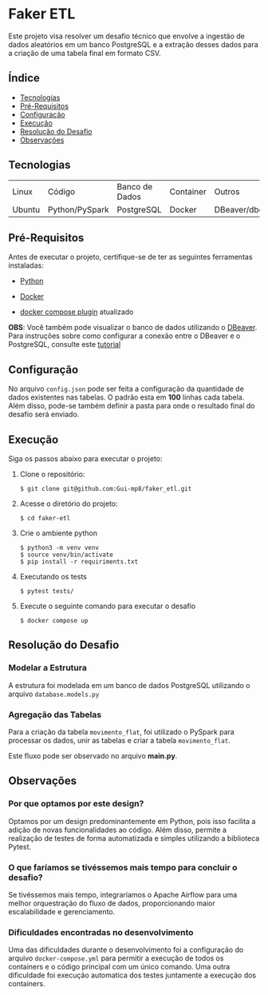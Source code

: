 # Faker ETL

Este projeto visa resolver um desafio técnico que envolve a ingestão de dados aleatórios em um banco PostgreSQL e a extração desses dados para a criação de uma tabela final em formato CSV.

## Índice
- [Tecnologias](#tecnologias)
- [Pré-Requisitos](#pré-requisitos)
- [Configuração](#configuração)
- [Execução](#execução)
- [Resolução do Desafio](#resolução-do-desafio)
- [Observações](#observações)



## Tecnologias
<table>
    <tr>
        <td>Linux</td>
        <td>Código</td>
        <td>Banco de Dados</td>
        <td>Container</td>
        <td>Outros</td>
    </tr>
    <tr>
        <td>Ubuntu</td>
        <td>Python/PySpark</td>
        <td>PostgreSQL</td>
        <td>Docker</td>
        <td>DBeaver/dbdiagram.io</td>
    </tr>
</table>

## Pré-Requisitos

Antes de executar o projeto, certifique-se de ter as seguintes ferramentas instaladas:

- [Python](https://www.python.org/downloads/)

- [Docker](https://docs.docker.com/engine/install/ubuntu/)

- [docker compose plugin](https://docs.docker.com/compose/install/linux/#install-using-the-repository) atualizado

**OBS**: Você também pode visualizar o banco de dados utilizando o [DBeaver](https://dbeaver.io/download/).  Para instruções sobre como configurar a conexão entre o DBeaver e o PostgreSQL, consulte este [tutorial](https://alexdepaula18.medium.com/conectando-no-banco-de-dados-postgresql-utilizando-dbeaver-community-1275f4c9bcba)

## Configuração

No arquivo `config.json` pode ser feita a configuração da quantidade de dados existentes nas tabelas. O padrão esta em **100** linhas cada tabela. Além disso, pode-se também definir a pasta para onde o resultado final do desafio será enviado.

## Execução

Siga os passos abaixo para executar o projeto:

1. Clone o repositório:

    ```
    $ git clone git@github.com:Gui-mp8/faker_etl.git
    ```

2. Acesse o diretório do projeto:

    ```
    $ cd faker-etl
    ```
3. Crie o ambiente python

    ```
    $ python3 -m venv venv
    $ source venv/bin/activate
    $ pip install -r requiriments.txt
    ```

4. Executando os tests

    ```
    $ pytest tests/
    ```
5. Execute o seguinte comando para executar o desafio

    ```
    $ docker compose up
    ```

## Resolução do Desafio

### Modelar a Estrutura

A estrutura foi modelada em um banco de dados PostgreSQL utilizando o arquivo `database.models.py`

### Agregação das Tabelas

Para a criação da tabela `movimento_flat`, foi utilizado o PySpark para processar os dados, unir as tabelas e criar a tabela `movimento_flat`.

Este fluxo pode ser observado no arquivo **main.py**.

## Observações

### Por que optamos por este design?

Optamos por um design predominantemente em Python, pois isso facilita a adição de novas funcionalidades ao código. Além disso, permite a realização de testes de forma automatizada e simples utilizando a biblioteca Pytest.

### O que faríamos se tivéssemos mais tempo para concluir o desafio?

Se tivéssemos mais tempo, integraríamos o Apache Airflow para uma melhor orquestração do fluxo de dados, proporcionando maior escalabilidade e gerenciamento.

### Dificuldades encontradas no desenvolvimento

Uma das dificuldades durante o desenvolvimento foi a configuração do arquivo `docker-compose.yml` para permitir a execução de todos os containers e o código principal com um único comando. Uma outra dificuldade foi execução automatica dos testes juntamente a execução dos containers.